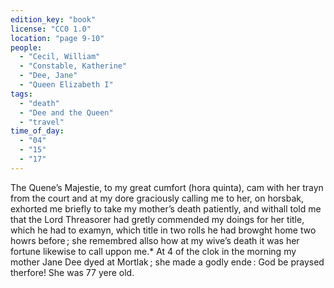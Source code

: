 ```yaml
---
edition_key: "book"
license: "CC0 1.0"
location: "page 9-10"
people:
  - "Cecil, William"
  - "Constable, Katherine"
  - "Dee, Jane"
  - "Queen Elizabeth I"
tags:
  - "death"
  - "Dee and the Queen"
  - "travel"
time_of_day:
  - "04"
  - "15"
  - "17"
---
```

The Quene’s Majestie, to my great
cumfort (hora quinta), cam with her trayn from the court and at
my dore graciously calling me to her, on horsbak, exhorted me
briefly to take my mother’s death patiently, and withall told me
that the Lord Threasorer had gretly commended my doings for her
title, which he had to examyn, which title in two rolls he had
browght home two howrs before ; she remembred allso how at my
wive’s death it was her fortune likewise to call uppon me.* At 4
of the clok in the morning my mother Jane Dee dyed at Mortlak ;
she made a godly ende : God be praysed therfore! She was 77
yere old.
